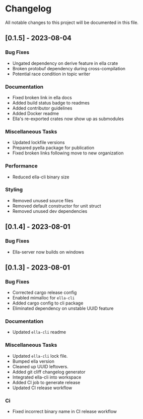 # Changelog

All notable changes to this project will be documented in this file.

## [0.1.5] - 2023-08-04

### Bug Fixes

- Ungated dependency on derive feature in ella crate
- Broken protobuf dependency during cross-compilation
- Potential race condition in topic writer

### Documentation

- Fixed broken link in ella docs
- Added build status badge to readmes
- Added contributor guidelines
- Added Docker readme
- Ella's re-exported crates now show up as submodules

### Miscellaneous Tasks

- Updated lockfile versions
- Prepared pyella package for publication
- Fixed broken links following move to new organization

### Performance

- Reduced ella-cli binary size

### Styling

- Removed unused source files
- Removed default constructor for unit struct
- Removed unused dev dependencies

## [0.1.4] - 2023-08-01

### Bug Fixes

- Ella-server now builds on windows

## [0.1.3] - 2023-08-01

### Bug Fixes

- Corrected cargo release config
- Enabled mimalloc for `ella-cli`
- Added cargo config to cli package
- Eliminated dependency on unstable UUID feature

### Documentation

- Updated `ella-cli` readme

### Miscellaneous Tasks

- Updated `ella-cli` lock file.
- Bumped ella version
- Cleaned up UUID leftovers.
- Added git cliff changelog generator
- Integrated ella-cli into workspace
- Added CI job to generate release
- Updated CI release workflow

### Ci

- Fixed incorrect binary name in CI release workflow

<!-- generated by git-cliff -->
